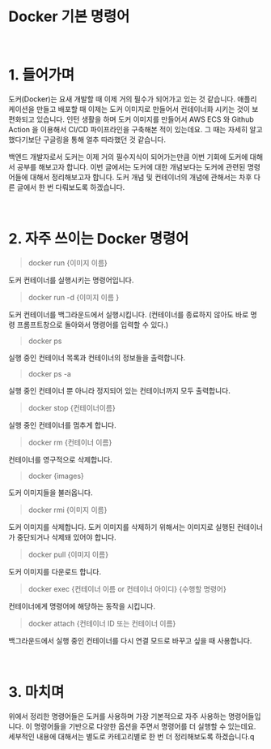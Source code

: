 # Docker 기본 명령어

&nbsp;

# 1. 들어가며

도커(Docker)는 요새 개발할 때 이제 거의 필수가 되어가고 있는 것 같습니다. 애플리케이션을 만들고 배포할 때 이제는 도커 이미지로 만들어서 컨테이너화 시키는 것이 보편화되고 있습니다. 인턴 생활을 하며 도커 이미지를 만들어서 AWS ECS 와 Github Action 을 이용해서 CI/CD 파이프라인을 구축해본 적이 있는데요. 그 때는 자세히 알고 했다기보단 구글링을 통해 얼추 따라했던 것 같습니다.

백엔드 개발자로서 도커는 이제 거의 필수지식이 되어가는만큼 이번 기회에 도커에 대해서 공부를 해보고자 합니다. 이번 글에서는 도커에 대한 개념보다는 도커에 관련된 명령어들에 대해서 정리해보고자 합니다. 도커 개념 및 컨테이너의 개념에 관해서는 차후 다른 글에서 한 번 다뤄보도록 하겠습니다.

&nbsp;

# 2. 자주 쓰이는 Docker 명령어

> docker run {이미지 이름}

도커 컨테이너를 실행시키는 명령어입니다.

> docker run -d {이미지 이름 }

도커 컨테이너를 백그라운드에서 실행시킵니다. (컨테이너를 종료하지 않아도 바로 명령 프롬프트창으로 돌아와서 명령어를 입력할 수 있다.)

> docker ps

실행 중인 컨테이너 목록과 컨테이너의 정보들을 출력합니다.

> docker ps -a

실행 중인 컨테이너 뿐 아니라 정지되어 있는 컨테이너까지 모두 출력합니다.

> docker stop {컨테이너이름}

실행 중인 컨테이너를 멈추게 합니다.

> docker rm {컨테이너 이름}

컨테이너를 영구적으로 삭제합니다.

> docker {images}

도커 이미지들을 불러옵니다.

> docker rmi {이미지 이름}

도커 이미지를 삭제합니다. 도커 이미지를 삭제하기 위해서는 이미지로 실행된 컨테이너가 중단되거나 삭제돼 있어야 합니다.

> docker pull {이미지 이름}

도커 이미지를 다운로드 합니다. 

> docker exec {컨테이너 이름 or 컨테이너 아이디} {수행할 명령어}

컨테이너에게 명령어에 해당하는 동작을 시킵니다.

> docker attach {컨테이너 ID 또는 컨테이너 이름}

백그라운드에서 실행 중인 컨테이너를 다시 연결 모드로 바꾸고 싶을 때 사용합니다. 

&nbsp;

# 3. 마치며

위에서 정리한 명령어들은 도커를 사용하며 가장 기본적으로 자주 사용하는 명령어들입니다. 이 명령어들을 기반으로 다양한 옵션을 주면서 명령어를 더 실행할 수 있는데요. 세부적인 내용에 대해서는 별도로 카테고리별로 한 번 더 정리해보도록 하겠습니다.q